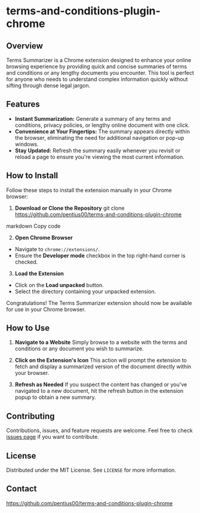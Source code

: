 # terms-and-conditions-plugin-chrome



## Overview

Terms Summarizer is a Chrome extension designed to enhance your online browsing experience by providing quick and concise summaries of terms and conditions or any lengthy documents you encounter. This tool is perfect for anyone who needs to understand complex information quickly without sifting through dense legal jargon.

## Features

- **Instant Summarization:** Generate a summary of any terms and conditions, privacy policies, or lengthy online document with one click.
- **Convenience at Your Fingertips:** The summary appears directly within the browser, eliminating the need for additional navigation or pop-up windows.
- **Stay Updated:** Refresh the summary easily whenever you revisit or reload a page to ensure you're viewing the most current information.

## How to Install

Follow these steps to install the extension manually in your Chrome browser:

1. **Download or Clone the Repository**
git clone https://github.com/pentius00/terms-and-conditions-plugin-chrome

markdown
Copy code

2. **Open Chrome Browser**
 - Navigate to `chrome://extensions/`.
 - Ensure the **Developer mode** checkbox in the top right-hand corner is checked.

3. **Load the Extension**
 - Click on the **Load unpacked** button.
 - Select the directory containing your unpacked extension.

Congratulations! The Terms Summarizer extension should now be available for use in your Chrome browser.

## How to Use

1. **Navigate to a Website**
Simply browse to a website with the terms and conditions or any document you wish to summarize.

2. **Click on the Extension's Icon**
This action will prompt the extension to fetch and display a summarized version of the document directly within your browser.

3. **Refresh as Needed**
If you suspect the content has changed or you've navigated to a new document, hit the refresh button in the extension popup to obtain a new summary.

## Contributing

Contributions, issues, and feature requests are welcome. Feel free to check [issues page](https://github.com/your_username/terms-summarizer-extension/issues) if you want to contribute.

## License

Distributed under the MIT License. See `LICENSE` for more information.

## Contact

https://github.com/pentius00/terms-and-conditions-plugin-chrome
